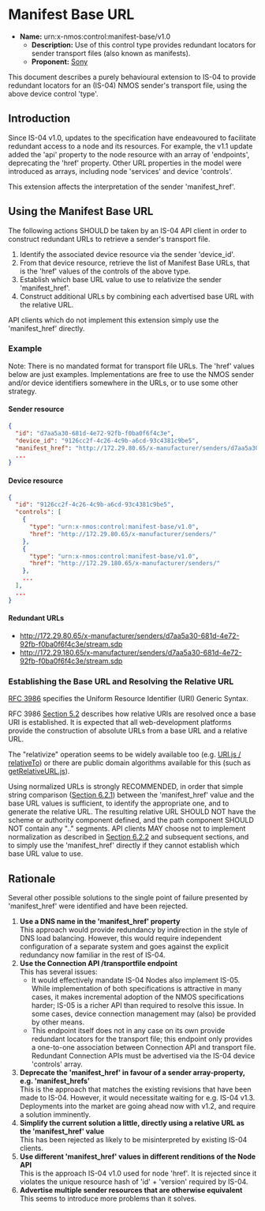 # Manifest Base URL

- **Name:** urn:x-nmos:control:manifest-base/v1.0
  - **Description:** Use of this control type provides redundant locators for sender transport files (also known as manifests).
  - **Proponent:** [Sony](https://github.com/sony)

This document describes a purely behavioural extension to IS-04 to provide redundant locators for an (IS-04) NMOS sender's transport file, using the above device control 'type'.

## Introduction

Since IS-04 v1.0, updates to the specification have endeavoured to facilitate redundant access to a node and its resources.
For example, the v1.1 update added the 'api' property to the node resource with an array of 'endpoints', deprecating the 'href' property.
Other URL properties in the model were introduced as arrays, including node 'services' and device 'controls'.

This extension affects the interpretation of the sender 'manifest_href'.

## Using the Manifest Base URL

The following actions SHOULD be taken by an IS-04 API client in order to construct redundant URLs to retrieve a sender's transport file.

1. Identify the associated device resource via the sender 'device_id'.
2. From that device resource, retrieve the list of Manifest Base URLs, that is the 'href' values of the controls of the above type.
3. Establish which base URL value to use to relativize the sender 'manifest_href'.
4. Construct additional URLs by combining each advertised base URL with the relative URL.

API clients which do not implement this extension simply use the 'manifest_href' directly.

### Example

Note: There is no mandated format for transport file URLs. The 'href' values below are just examples.
Implementations are free to use the NMOS sender and/or device identifiers somewhere in the URLs, or to use some other strategy.

#### Sender resource

```json
{
  "id": "d7aa5a30-681d-4e72-92fb-f0ba0f6f4c3e",
  "device_id": "9126cc2f-4c26-4c9b-a6cd-93c4381c9be5",
  "manifest_href": "http://172.29.80.65/x-manufacturer/senders/d7aa5a30-681d-4e72-92fb-f0ba0f6f4c3e/stream.sdp",
  ...
}
```

#### Device resource

```json
{
  "id": "9126cc2f-4c26-4c9b-a6cd-93c4381c9be5",
  "controls": [
    {
      "type": "urn:x-nmos:control:manifest-base/v1.0",
      "href": "http://172.29.80.65/x-manufacturer/senders/"
    },
    {
      "type": "urn:x-nmos:control:manifest-base/v1.0",
      "href": "http://172.29.180.65/x-manufacturer/senders/"
    },
    ...
  ],
  ...
}
```

#### Redundant URLs

- http://172.29.80.65/x-manufacturer/senders/d7aa5a30-681d-4e72-92fb-f0ba0f6f4c3e/stream.sdp
- http://172.29.180.65/x-manufacturer/senders/d7aa5a30-681d-4e72-92fb-f0ba0f6f4c3e/stream.sdp

### Establishing the Base URL and Resolving the Relative URL

[RFC 3986](https://tools.ietf.org/html/rfc3986) specifies the Uniform Resource Identifier (URI) Generic Syntax.

RFC 3986 [Section 5.2](https://tools.ietf.org/html/rfc3986#section-5.2) describes how relative URIs are resolved once a base URI is established.
It is expected that all web-development platforms provide the construction of absolute URLs from a base URL and a relative URL.

The "relativize" operation seems to be widely available too (e.g. [URI.js / relativeTo](http://medialize.github.io/URI.js/docs.html#relativeto))
or there are public domain algorithms available for this (such as [getRelativeURL.js](https://gist.github.com/m93a/2553dd45de35aa05d0233c6f9dc04bc2)).

Using normalized URLs is strongly RECOMMENDED, in order that simple string comparison ([Section 6.2.1](https://tools.ietf.org/html/rfc3986#section-6.2.1))
between the 'manifest_href' value and the base URL values is sufficient, to identify the appropriate one, and to generate the relative URL.
The resulting relative URL SHOULD NOT have the scheme or authority component defined, and the path component SHOULD NOT contain any ".." segments.
API clients MAY choose not to implement normalization as described in [Section 6.2.2](https://tools.ietf.org/html/rfc3986#section-6.2.2)
and subsequent sections, and to simply use the 'manifest_href' directly if they cannot establish which base URL value to use.

## Rationale

Several other possible solutions to the single point of failure presented by 'manifest_href' were identified and have been rejected.

1. **Use a DNS name in the 'manifest_href' property**  
   This approach would provide redundancy by indirection in the style of DNS load balancing.
   However, this would require independent configuration of a separate system and goes against the explicit redundancy now familiar in the rest of IS-04.
2. **Use the Connection API /transportfile endpoint**  
   This has several issues:
   - It would effectively mandate IS-04 Nodes also implement IS-05.
     While implementation of both specifications is attractive in many cases, it makes incremental adoption of the NMOS specifications harder;
     IS-05 is a richer API than required to resolve this issue. In some cases, device connection management may (also) be provided by other means.
   - This endpoint itself does not in any case on its own provide redundant locators for the transport file;
     this endpoint only provides a one-to-one association between Connection API and transport file.
     Redundant Connection APIs must be advertised via the IS-04 device 'controls' array.
3. **Deprecate the 'manifest_href' in favour of a sender array-property, e.g. 'manifest_hrefs'**  
   This is the approach that matches the existing revisions that have been made to IS-04. However, it would necessitate waiting for e.g. IS-04 v1.3.
   Deployments into the market are going ahead now with v1.2, and require a solution imminently.
4. **Simplify the current solution a little, directly using a relative URL as the 'manifest_href' value**  
   This has been rejected as likely to be misinterpreted by existing IS-04 clients.
5. **Use different 'manifest_href' values in different renditions of the Node API**  
   This is the approach IS-04 v1.0 used for node 'href'. It is rejected since it violates the unique resource hash of 'id' + 'version' required by IS-04.
6. **Advertise multiple sender resources that are otherwise equivalent**  
   This seems to introduce more problems than it solves.
